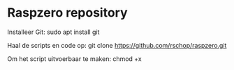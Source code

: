 # Raspzero repository

Installeer Git: 
sudo apt install git 

Haal de scripts en code op:
git clone https://github.com/rschop/raspzero.git

Om het script uitvoerbaar te maken:
chmod +x <scriptnaam>
